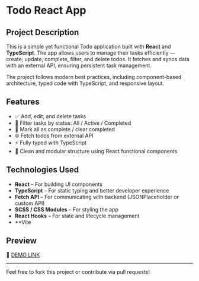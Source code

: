 # Todo React App

## Project Description  
This is a simple yet functional Todo application built with **React** and **TypeScript**. The app allows users to manage their tasks efficiently — create, update, complete, filter, and delete todos. It fetches and syncs data with an external API, ensuring persistent task management.  

The project follows modern best practices, including component-based architecture, typed code with TypeScript, and responsive layout.

## Features  
- ✅ Add, edit, and delete tasks  
- 📌 Filter tasks by status: All / Active / Completed  
- 🔄 Mark all as complete / clear completed  
- 🌐 Fetch todos from external API  
- ⚡ Fully typed with TypeScript  
- 🧩 Clean and modular structure using React functional components

## Technologies Used  
- **React** – For building UI components  
- **TypeScript** – For static typing and better developer experience  
- **Fetch API** – For communicating with backend (JSONPlaceholder or custom API)  
- **SCSS / CSS Modules** – For styling the app  
- **React Hooks** – For state and lifecycle management  
- **Vite

## Preview  
🔗 [DEMO LINK](https://reb0rned.github.io/react_todo-app-with-api/)

---

Feel free to fork this project or contribute via pull requests!

